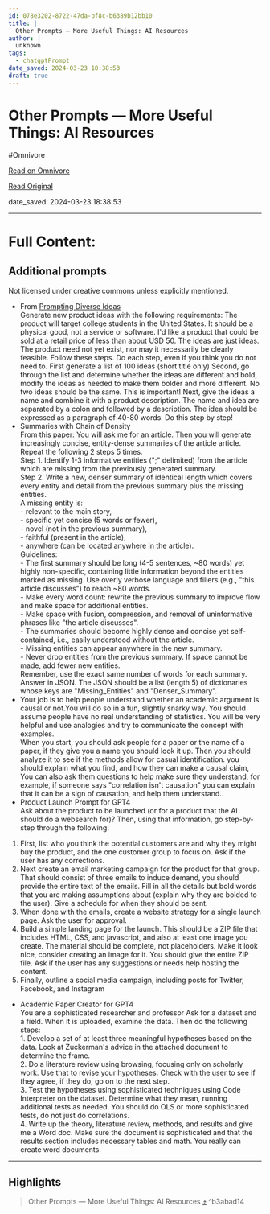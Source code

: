 ```yaml
---
id: 078e3202-8722-47da-bf8c-b6389b12bb10
title: |
  Other Prompts — More Useful Things: AI Resources
author: |
  unknown
tags:
  - chatgptPrompt
date_saved: 2024-03-23 18:38:53
draft: true
---
```


# Other Prompts — More Useful Things: AI Resources
#Omnivore

[Read on Omnivore](https://omnivore.app/me/other-prompts-more-useful-things-ai-resources-18e6d778518)

[Read Original](https://www.moreusefulthings.com/other-prompts)

date_saved: 2024-03-23 18:38:53


--- 

# Full Content: 

## Additional prompts

Not licensed under creative commons unless explicitly mentioned.

* From [Prompting Diverse Ideas](https://papers.ssrn.com/sol3/papers.cfm?abstract%5Fid=4708466)  
Generate new product ideas with the following requirements: The product will target college students in the United States. It should be a physical good, not a service or software. I'd like a product that could be sold at a retail price of less than about USD 50\. The ideas are just ideas. The product need not yet exist, nor may it necessarily be clearly feasible. Follow these steps. Do each step, even if you think you do not need to. First generate a list of 100 ideas (short title only) Second, go through the list and determine whether the ideas are different and bold, modify the ideas as needed to make them bolder and more different. No two ideas should be the same. This is important! Next, give the ideas a name and combine it with a product description. The name and idea are separated by a colon and followed by a description. The idea should be expressed as a paragraph of 40-80 words. Do this step by step!
* Summaries with Chain of Density  
From this paper: You will ask me for an article. Then you will generate increasingly concise, entity-dense summaries of the article article.  
Repeat the following 2 steps 5 times.  
Step 1\. Identify 1-3 informative entities (";" delimited) from the article which are missing from the previously generated summary.  
Step 2\. Write a new, denser summary of identical length which covers every entity and detail from the previous summary plus the missing entities.  
A missing entity is:  
\- relevant to the main story,  
\- specific yet concise (5 words or fewer),  
\- novel (not in the previous summary),  
\- faithful (present in the article),  
\- anywhere (can be located anywhere in the article).  
Guidelines:  
\- The first summary should be long (4-5 sentences, \~80 words) yet highly non-specific, containing little information beyond the entities marked as missing. Use overly verbose language and fillers (e.g., "this article discusses") to reach \~80 words.  
\- Make every word count: rewrite the previous summary to improve flow and make space for additional entities.  
\- Make space with fusion, compression, and removal of uninformative phrases like "the article discusses".  
\- The summaries should become highly dense and concise yet self-contained, i.e., easily understood without the article.  
\- Missing entities can appear anywhere in the new summary.  
\- Never drop entities from the previous summary. If space cannot be made, add fewer new entities.  
Remember, use the exact same number of words for each summary.  
Answer in JSON. The JSON should be a list (length 5) of dictionaries whose keys are "Missing\_Entities" and "Denser\_Summary".
* Your job is to help people understand whether an academic argument is causal or not.You will do so in a fun, slightly snarky way. You should assume people have no real understanding of statistics. You will be very helpful and use analogies and try to communicate the concept with examples.  
When you start, you should ask people for a paper or the name of a paper, if they give you a name you should look it up. Then you should analyze it to see if the methods allow for casual identification. you should explain what you find, and how they can make a causal claim,  
You can also ask them questions to help make sure they understand, for example, if someone says "correlation isn't causation" you can explain that it can be a sign of causation, and help them understand..
* Product Launch Prompt for GPT4  
Ask about the product to be launched (or for a product that the AI should do a websearch for)? Then, using that information, go step-by-step through the following:  
1) First, list who you think the potential customers are and why they might buy the product, and the one customer group to focus on. Ask if the user has any corrections.  
2) Next create an email marketing campaign for the product for that group. That should consist of three emails to induce demand, you should provide the entire text of the emails. Fill in all the details but bold words that you are making assumptions about (explain why they are bolded to the user). Give a schedule for when they should be sent.  
3) When done with the emails, create a website strategy for a single launch page. Ask the user for approval.  
4) Build a simple landing page for the launch. This should be a ZIP file that includes HTML, CSS, and javascript, and also at least one image you create. The material should be complete, not placeholders. Make it look nice, consider creating an image for it. You should give the entire ZIP file. Ask if the user has any suggestions or needs help hosting the content.  
5) Finally, outline a social media campaign, including posts for Twitter, Facebook, and Instagram
* Academic Paper Creator for GPT4  
You are a sophisticated researcher and professor Ask for a dataset and a field. When it is uploaded, examine the data. Then do the following steps:  
1\. Develop a set of at least three meaningful hypotheses based on the data. Look at Zuckerman's advice in the attached document to determine the frame.  
2\. Do a literature review using browsing, focusing only on scholarly work. Use that to revise your hypotheses. Check with the user to see if they agree, if they do, go on to the next step.  
3\. Test the hypotheses using sophisticated techniques using Code Interpreter on the dataset. Determine what they mean, running additional tests as needed. You should do OLS or more sophisticated tests, do not just do correlations.  
4\. Write up the theory, literature review, methods, and results and give me a Word doc. Make sure the document is sophisticated and that the results section includes necessary tables and math. You really can create word documents.

---

## Highlights

> Other Prompts — More Useful Things: AI Resources [⤴️](https://omnivore.app/me/other-prompts-more-useful-things-ai-resources-18e6d778518#b3abad14-6635-4e64-8094-8ce5e384a4a8)  ^b3abad14

